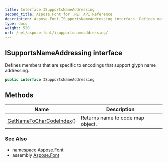 ```yaml
---
title: Interface ISupportsNameAddressing
second_title: Aspose.Font for .NET API Reference
description: Aspose.Font.ISupportsNameAddressing interface. Defines members that are specific to encodings that support glyph name addressing
type: docs
weight: 520
url: /net/aspose.font/isupportsnameaddressing/
---
```

## ISupportsNameAddressing interface

Defines members that are specific to encodings that support glyph name addressing.

```csharp
public interface ISupportsNameAddressing
```

## Methods

| Name | Description |
| --- | --- |
| [GetNameToCharCodeIndex](../../aspose.font/isupportsnameaddressing/getnametocharcodeindex/)() | Returns name to code map object. |

### See Also

* namespace [Aspose.Font](../../aspose.font/)
* assembly [Aspose.Font](../../)



